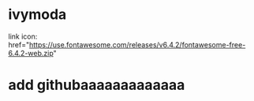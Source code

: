 # ivymoda

link icon: href="https://use.fontawesome.com/releases/v6.4.2/fontawesome-free-6.4.2-web.zip"

# add githubaaaaaaaaaaaaa